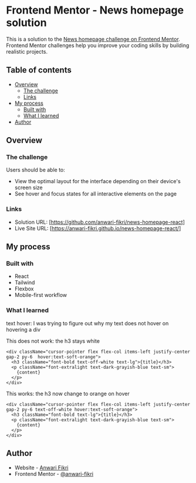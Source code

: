 # Frontend Mentor - News homepage solution

This is a solution to the [News homepage challenge on Frontend Mentor](https://www.frontendmentor.io/challenges/news-homepage-H6SWTa1MFl). Frontend Mentor challenges help you improve your coding skills by building realistic projects.

## Table of contents

- [Overview](#overview)
  - [The challenge](#the-challenge)
  - [Links](#links)
- [My process](#my-process)
  - [Built with](#built-with)
  - [What I learned](#what-i-learned)
- [Author](#author)

## Overview

### The challenge

Users should be able to:

- View the optimal layout for the interface depending on their device's screen size
- See hover and focus states for all interactive elements on the page

### Links

- Solution URL: [https://github.com/anwari-fikri/news-homepage-react]
- Live Site URL: [https://anwari-fikri.github.io/news-homepage-react/]

## My process

### Built with

- React
- Tailwind
- Flexbox
- Mobile-first workflow

### What I learned

text hover: I was trying to figure out why my text does not hover on hovering a div

This does not work: the h3 stays white

```
<div className="cursor-pointer flex flex-col items-left justify-center gap-2 py-6  hover:text-soft-orange">
  <h3 className="font-bold text-off-white text-lg">{title}</h3>
  <p className="font-extralight text-dark-grayish-blue text-sm">
    {content}
  </p>
</div>
```

This works: the h3 now change to orange on hover

```
<div className="cursor-pointer flex flex-col items-left justify-center gap-2 py-6 text-off-white hover:text-soft-orange">
  <h3 className="font-bold text-lg">{title}</h3>
  <p className="font-extralight text-dark-grayish-blue text-sm">
    {content}
  </p>
</div>
```

## Author

- Website - [Anwari Fikri](https://www.anwarifikri.com/)
- Frontend Mentor - [@anwari-fikri](https://www.frontendmentor.io/profile/anwari-fikri)

